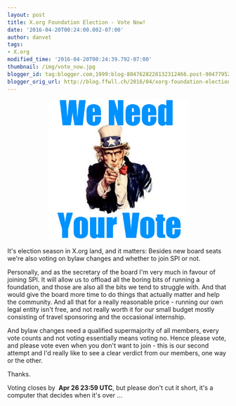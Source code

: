 ```yaml
---
layout: post
title: X.org Foundation Election - Vote Now!
date: '2016-04-20T00:24:00.002-07:00'
author: danvet
tags:
- X.org
modified_time: '2016-04-20T00:24:39.792-07:00'
thumbnail: /img/vote_now.jpg
blogger_id: tag:blogger.com,1999:blog-8047628228132312466.post-9047795241514036687
blogger_orig_url: http://blog.ffwll.ch/2016/04/xorg-foundation-election-vote-now.html
---
```


<div style="text-align: center">
<img border="0" height="320" src="/img/vote_now.jpg" width="320" />
</div>

It's election season in X.org land, and it matters: Besides new board seats
we're also voting on bylaw changes and whether to join SPI or not.

Personally, and as the secretary of the board I'm very much in favour of joining
SPI. It will allow us to offload all the boring bits of running a foundation,
and those are also all the bits we tend to struggle with. And that would give
the board more time to do things that actually matter and help the community.
And all that for a really reasonable price - running our own legal entity isn't
free, and not really worth it for our small budget mostly consisting of travel
sponsoring and the occasional internship.

And bylaw changes need a qualified supermajority of all members, every vote
counts and not voting essentially means voting no. Hence please vote, and please
vote even when you don't want to join - this is our second attempt and I'd
really like to see a clear verdict from our members, one way or the other.

Thanks.

Voting closes by&nbsp; <strong>             Apr 26  23:59 UTC</strong>, but
please don't cut it short, it's a computer that decides when it's over ...
